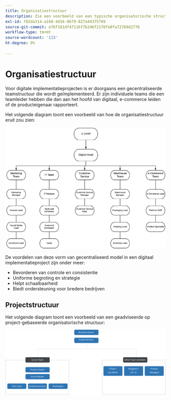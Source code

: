 ```yaml
---
title: Organisatiestructuur
description: Zie een voorbeeld van een typische organisatorische structuur voor een e-commerce project.
exl-id: f82da314-a168-4d16-8679-827a44375769
source-git-commit: e76f101df47116f7b246f21f0fe0fa72769d2776
workflow-type: tm+mt
source-wordcount: '113'
ht-degree: 0%

---
```


# Organisatiestructuur

Voor digitale implementatieprojecten is er doorgaans een gecentraliseerde teamstructuur die wordt geïmplementeerd. Er zijn individuele teams die een teamleider hebben die dan aan het hoofd van digitaal, e-commerce leiden of de producteigenaar rapporteert.

Het volgende diagram toont een voorbeeld van hoe de organisatiestructuur eruit zou zien:

![Organisatiestructuurdiagram](../../assets/playbooks/org-structure.png)

De voordelen van deze vorm van gecentraliseerd model in een digitaal implementatieproject zijn onder meer:

- Bevorderen van controle en consistentie
- Uniforme begroting en strategie
- Helpt schaalbaarheid
- Biedt ondersteuning voor bredere bedrijven

## Projectstructuur

Het volgende diagram toont een voorbeeld van een geadviseerde op project-gebaseerde organisatorische structuur:

![Projectgebaseerd organisatiestructuurdiagram](../../assets/playbooks/org-structure-project.png)
